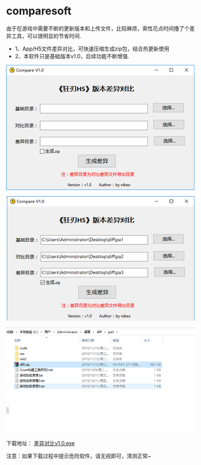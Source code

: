 # comparesoft
由于在游戏中需要不断的更新版本和上传文件，比较麻烦，索性花点时间撸了个差异工具，可以很明显的节省时间.  

* 1、App/H5文件差异对比，可快速压缩生成zip包，结合热更新使用  
* 2、本软件只是基础版本v1.0，后续功能不断增强.  


![avatar](/Publish/差异对比v1.0.png)

![avatar](/Publish/diff1.png)

![avatar](/Publish/diff.png)

下载地址： [差异对比v1.0.exe](https://github.com/nikeoboy/comparesoft/raw/master/Publish/%E5%B7%AE%E5%BC%82%E5%AF%B9%E6%AF%94v1.0.exe "点击下载")

注意：如果下载过程中提示危险软件，请无视即可，清测正常~
